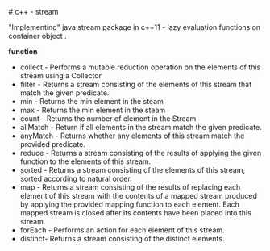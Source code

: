 ﻿﻿﻿﻿# c++ - stream"Implementing" java stream package in c++11 - lazy evaluation functions on container object .**function**- collect - Performs a mutable reduction operation on the elements of this stream using a Collector- filter - Returns a stream consisting of the elements of this stream that match the given predicate.- min - Returns the min element in the steam- max - Returns the min element in the steam- count - Returns the number of element in the Stream- allMatch - Return if all elements in the stream match the given predicate.- anyMatch - Returns whether any elements of this stream match the provided predicate.- reduce - Returns a stream consisting of the results of applying the given function to the elements of this stream.- sorted - Returns a stream consisting of the elements of this stream, sorted according to natural order. - map - Returns a stream consisting of the results of replacing each element of this stream with the contents of a mapped stream produced by applying the provided mapping function to each element. Each mapped stream is closed after its contents have been placed into this stream.- forEach - Performs an action for each element of this stream.- distinct- Returns a stream consisting of the distinct elements.